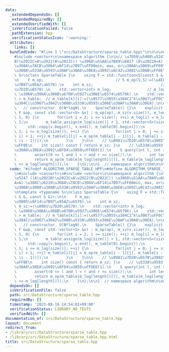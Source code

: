 ```yaml
---
data:
  _extendedDependsOn: []
  _extendedRequiredBy: []
  _extendedVerifiedWith: []
  _isVerificationFailed: false
  _pathExtension: hpp
  _verificationStatusIcon: ':warning:'
  attributes:
    links: []
  bundledCode: "#line 1 \"src/DataStructure/sparse_table.hpp\"\n\n\n\n#include <cassert>\n\
    #include <vector>\n\nnamespace algorithm {\n\n// \u7D50\u5408\u5247 ((A\u2022\
    B)\u2022C=A\u2022(B\u2022C)) \u3068\u51AA\u7B49\u6027 (A\u2022A=A) \u304C\u6210\
    \u308A\u7ACB\u3064\u6F14\u7B97\uFF08min, max, or\u306A\u3069\uFF09\u306B\u3088\
    \u308B\u533A\u9593\u30AF\u30A8\u30EA\u3092\u6C42\u3081\u308B\uFF0E\ntemplate <typename\
    \ S>\nclass SparseTable {\n    using F = std::function<S(const S &, const S &)>;\n\
    \n    F m_op;                                // S m_op(S,S):=(\u4E8C\u9805\u6F14\
    \u7B97\u95A2\u6570).\n    int m_sz;                              // m_sz:=(\u8981\
    \u7D20\u6570).\n    std::vector<int> m_log;                // m_log[x]:=(2^k<=x\
    \ \u3068\u306A\u308B\u6700\u5927\u306E\u6574\u6570k).\n    std::vector<std::vector<S>\
    \ > m_table;  // m_table[k][i]:=(\u9577\u3055\u304C2^k\u3067\uFF0C\u5DE6\u7AEF\
    \u304Ci\u3067\u3042\u308B\u533A\u9593\u306E\u30AF\u30A8\u30EA).\n\npublic:\n \
    \   // constructor. O(N*logN).\n    SparseTable() {}\n    explicit SparseTable(const\
    \ F &op, const std::vector<S> &v) : m_op(op), m_sz(v.size()), m_log(v.size() +\
    \ 1, 0) {\n        for(int i = 2; i <= size(); ++i) m_log[i] = m_log[i >> 1] +\
    \ 1;\n        m_table.assign(m_log[size()] + 1, std::vector<S>(size()));\n   \
    \     std::copy(v.begin(), v.end(), m_table[0].begin());\n        for(int i =\
    \ 1; i <= m_log[size()]; ++i) {\n            for(int j = 0; j <= size() - (1 <<\
    \ i) + 1; ++j) m_table[i][j] = m_op(m_table[i - 1][j], m_table[i - 1][j + (1 <<\
    \ (i - 1))]);\n        }\n    }\n\n    // \u8981\u7D20\u6570\u3092\u8FD4\u3059\
    \uFF0E\n    int size() const { return m_sz; }\n    // \u533A\u9593[l,r)\u306E\u30AF\
    \u30A8\u30EA\u3092\u8FD4\u3059\uFF0EO(1).\n    S query(int l, int r) const {\n\
    \        assert(0 <= l and l < r and r <= size());\n        int length = r - l;\n\
    \        return m_op(m_table[m_log[length]][l], m_table[m_log[length]][r - (1\
    \ << m_log[length])]);\n    }\n};\n\n}  // namespace algorithm\n\n\n"
  code: "#ifndef ALGORITHM_SPARSE_TABLE_HPP\n#define ALGORITHM_SPARSE_TABLE_HPP 1\n\
    \n#include <cassert>\n#include <vector>\n\nnamespace algorithm {\n\n// \u7D50\u5408\
    \u5247 ((A\u2022B)\u2022C=A\u2022(B\u2022C)) \u3068\u51AA\u7B49\u6027 (A\u2022\
    A=A) \u304C\u6210\u308A\u7ACB\u3064\u6F14\u7B97\uFF08min, max, or\u306A\u3069\uFF09\
    \u306B\u3088\u308B\u533A\u9593\u30AF\u30A8\u30EA\u3092\u6C42\u3081\u308B\uFF0E\
    \ntemplate <typename S>\nclass SparseTable {\n    using F = std::function<S(const\
    \ S &, const S &)>;\n\n    F m_op;                                // S m_op(S,S):=(\u4E8C\
    \u9805\u6F14\u7B97\u95A2\u6570).\n    int m_sz;                              //\
    \ m_sz:=(\u8981\u7D20\u6570).\n    std::vector<int> m_log;                // m_log[x]:=(2^k<=x\
    \ \u3068\u306A\u308B\u6700\u5927\u306E\u6574\u6570k).\n    std::vector<std::vector<S>\
    \ > m_table;  // m_table[k][i]:=(\u9577\u3055\u304C2^k\u3067\uFF0C\u5DE6\u7AEF\
    \u304Ci\u3067\u3042\u308B\u533A\u9593\u306E\u30AF\u30A8\u30EA).\n\npublic:\n \
    \   // constructor. O(N*logN).\n    SparseTable() {}\n    explicit SparseTable(const\
    \ F &op, const std::vector<S> &v) : m_op(op), m_sz(v.size()), m_log(v.size() +\
    \ 1, 0) {\n        for(int i = 2; i <= size(); ++i) m_log[i] = m_log[i >> 1] +\
    \ 1;\n        m_table.assign(m_log[size()] + 1, std::vector<S>(size()));\n   \
    \     std::copy(v.begin(), v.end(), m_table[0].begin());\n        for(int i =\
    \ 1; i <= m_log[size()]; ++i) {\n            for(int j = 0; j <= size() - (1 <<\
    \ i) + 1; ++j) m_table[i][j] = m_op(m_table[i - 1][j], m_table[i - 1][j + (1 <<\
    \ (i - 1))]);\n        }\n    }\n\n    // \u8981\u7D20\u6570\u3092\u8FD4\u3059\
    \uFF0E\n    int size() const { return m_sz; }\n    // \u533A\u9593[l,r)\u306E\u30AF\
    \u30A8\u30EA\u3092\u8FD4\u3059\uFF0EO(1).\n    S query(int l, int r) const {\n\
    \        assert(0 <= l and l < r and r <= size());\n        int length = r - l;\n\
    \        return m_op(m_table[m_log[length]][l], m_table[m_log[length]][r - (1\
    \ << m_log[length])]);\n    }\n};\n\n}  // namespace algorithm\n\n#endif\n"
  dependsOn: []
  isVerificationFile: false
  path: src/DataStructure/sparse_table.hpp
  requiredBy: []
  timestamp: '2023-08-16 14:54:01+09:00'
  verificationStatus: LIBRARY_NO_TESTS
  verifiedWith: []
documentation_of: src/DataStructure/sparse_table.hpp
layout: document
redirect_from:
- /library/src/DataStructure/sparse_table.hpp
- /library/src/DataStructure/sparse_table.hpp.html
title: src/DataStructure/sparse_table.hpp
---
```

